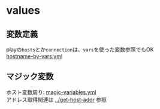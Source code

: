 # values

## 変数定義

playの`hosts`とか`connection`は、`vars`を使った変数参照でもOK  
[hostname-by-vars.yml](hostname-by-vars.yml)

## マジック変数

ホスト変数周り: [magic-variables.yml](magic-variables.yml)  
アドレス取得関連は [../get-host-addr](../get-host-addr) 参照
